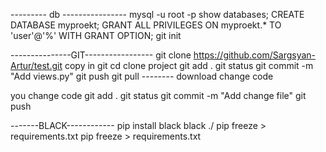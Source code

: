 --------- db ----------------
  mysql -u root -p
  show databases;
  CREATE DATABASE myproekt;
  GRANT ALL PRIVILEGES ON myproekt.* TO 'user'@'%' WITH GRANT OPTION;
  git init
   
  ---------------GIT-----------------
   git clone https://github.com/Sargsyan-Artur/test.git copy in git
   cd clone project
   git add .
   git status
   git commit -m "Add views.py"
   git push
git pull -------- download change code


you change code
git add .
git status
git commit -m "Add change file"
git push

-------BLACK------------
 pip install black
black ./
pip freeze > requirements.txt
pip freeze > requirements.txt
